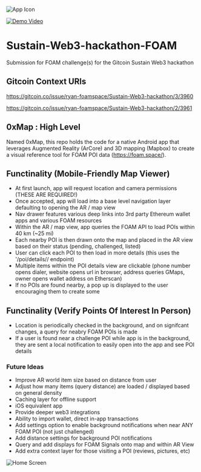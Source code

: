 ![App Icon](https://github.com/dhodge229/Sustain-Web3-hackathon-FOAM/blob/master/previews/app_icon.png?raw=true)


[![Demo Video](https://img.youtube.com/vi/Rgc2mX6d-ek/0.jpg)](https://www.youtube.com/watch?v=Rgc2mX6d-ek)

# Sustain-Web3-hackathon-FOAM
Submission for FOAM challenge(s) for the Gitcoin Sustain Web3 hackathon

## Gitcoin Context URls
https://gitcoin.co/issue/ryan-foamspace/Sustain-Web3-hackathon/3/3960

https://gitcoin.co/issue/ryan-foamspace/Sustain-Web3-hackathon/2/3961

## 0xMap : High Level
Named 0xMap, this repo holds the code for a native Android app that leverages 
Augmented Reality (ArCore) and 3D mapping (Mapbox) to create a visual reference tool for 
FOAM POI data (https://foam.space/). 

## Functinality (Mobile-Friendly Map Viewer)
- At first launch, app will request location and camera permissions (THESE ARE REQUIRED!)
- Once accepted, app will load into a base level navigation layer defaulting to opening the AR / map view
- Nav drawer features various deep links into 3rd party Ethereum wallet apps and various FOAM resources 
- Within the AR / map view, app queries the FOAM API to load POIs within 40 km (~25 mi) 
- Each nearby POI is then drawn onto the map and placed in the AR view based on their status (pending, challenged, listed)
- User can click each POI to then load in more details (this uses the '/poi/details// endpoint)
- Multiple items within the POI details view are clickable (phone number opens dialer, website opens url in browser, address queries GMaps, owner opens wallet address on Etherscan)
- If no POIs are found nearby, a pop up is displayed to the user encouraging them to create some

## Functinality (Verify Points Of Interest In Person)
- Location is periodically checked in the background, and on signifcant changes, a query for neabry FOAM POIs is made
- If a user is found near a challenge POI while app is in the background, they are sent a local notification to easily open into the app and see POI details


### Future Ideas
- Improve AR world item size based on distance from user
- Adjust how many items (query distance) are loaded / displayed based on general density 
- Caching layer for offline support
- iOS equivalent app
- Provide deeper web3 integrations
- Ability to import wallet, direct in-app transactions
- Add settings option to enable background notifications when near ANY FOAM POI (not just challenged)
- Add distance settings for background POI notifications 
- Query and add displays for FOAM Signals onto map and within AR View
- Add extra context layer for those visiting a POI (reviews, pictures, etc)


![Home Screen](https://github.com/dhodge229/Sustain-Web3-hackathon-FOAM/blob/master/previews/app_nav.jpg?raw=true)
